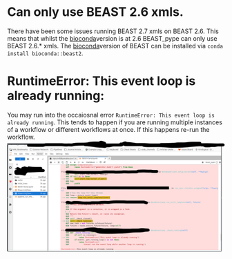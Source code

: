 # Can only use BEAST 2.6 xmls. 
There have been some issues running BEAST 2.7 xmls on BEAST 2.6. This means that whilst the [bioconda](https://anaconda.org/bioconda/beast2)version is at 2.6 BEAST_pype can only use BEAST 2.6.* xmls. The [bioconda](https://anaconda.org/bioconda/beast2)version of BEAST can be installed via `conda install bioconda::beast2`. 

# RuntimeError: This event loop is already running:
You may run into the occaiosnal error `RuntimeError: This event loop is already running`. This tends to happen if you are running multiple instances of a workflow or different workflows at once. If this happens re-run the workflow.  
![RuntimeError.png](image_files/RuntimeError.png)